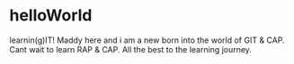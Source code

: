# helloWorld
learnin(g)IT!
Maddy here and i am a new born into the world of GIT & CAP. Cant wait to learn RAP & CAP.
All the best to the learning journey.
